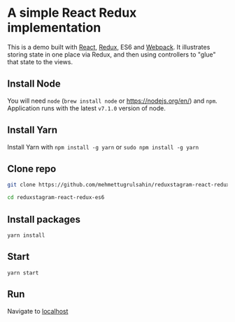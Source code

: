 # A simple React Redux implementation

This is a demo built with [React](https://facebook.github.io/react/), [Redux](http://redux.js.org/docs/introduction/), ES6 and [Webpack](https://webpack.github.io/). It illustrates storing state in one place via Redux, and then using controllers to "glue" that state to the views.

## Install Node
You will need `node` (```brew install node``` or https://nodejs.org/en/) and ```npm```.
Application runs with the latest ```v7.1.0``` version of node.

## Install Yarn
Install Yarn with ```npm install -g yarn``` or ```sudo npm install -g yarn```

## Clone repo
```bash
git clone https://github.com/mehmettugrulsahin/reduxstagram-react-redux-webpack.git

cd reduxstagram-react-redux-es6
```


## Install packages
```
yarn install
```

## Start
```
yarn start
```

## Run
Navigate to [localhost](http://localhost:7770)
